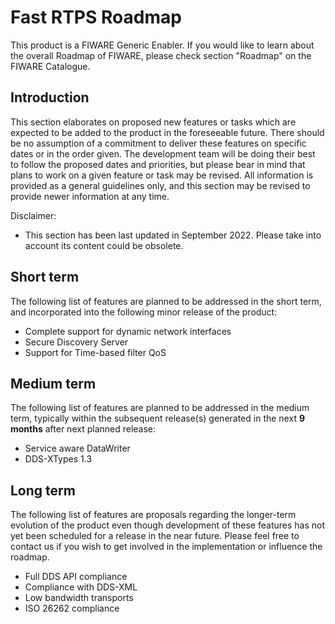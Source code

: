 # Fast RTPS Roadmap

This product is a FIWARE Generic Enabler.
If you would like to learn about the overall Roadmap of FIWARE, please check section "Roadmap" on the FIWARE Catalogue.

## Introduction

This section elaborates on proposed new features or tasks which are expected to be added to the product in the
foreseeable future.
There should be no assumption of a commitment to deliver these features on specific dates or in the order given.
The development team will be doing their best to follow the proposed dates and priorities, but please bear in mind
that plans to work on a given feature or task may be revised.
All information is provided as a general guidelines only, and this section may be revised to provide newer information
at any time.

Disclaimer:

* This section has been last updated in September 2022.
  Please take into account its content could be obsolete.

## Short term

The following list of features are planned to be addressed in the short term, and incorporated into the following
minor release of the product:

* Complete support for dynamic network interfaces
* Secure Discovery Server
* Support for Time-based filter QoS

## Medium term

The following list of features are planned to be addressed in the medium term, typically within the subsequent
release(s) generated in the next **9 months** after next planned release:

* Service aware DataWriter
* DDS-XTypes 1.3

## Long term

The following list of features are proposals regarding the longer-term evolution of the product even though development
of these features has not yet been scheduled for a release in the near future.
Please feel free to contact us if you wish to get involved in the implementation or influence the roadmap.

* Full DDS API compliance
* Compliance with DDS-XML
* Low bandwidth transports
* ISO 26262 compliance
